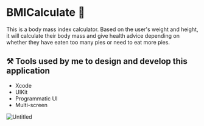 # BMICalculate 🤔

This is a body mass index calculator. Based on the user's weight and height, it will calculate their body mass and give health advice depending on whether they have eaten too many pies or need to eat more pies.

## ⚒️ Tools used by me to design and develop this application

- Xcode
- UIKit
- Programmatic UI
- Multi-screen
  
![Untitled](https://github.com/MaksimIsAvailable/BMICalculate/assets/162634880/9090fb28-eb21-4d3f-a4c4-c708c9a9f51a)
